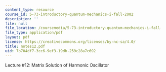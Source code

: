 ```yaml
---
content_type: resource
course_id: 5-73-introductory-quantum-mechanics-i-fall-2002
description: ''
file: null
file_location: /coursemedia/5-73-introductory-quantum-mechanics-i-fall-2002/7b704df73cc69ef319db259c28a7c692_notes12.pdf
file_type: application/pdf
layout: pdf
license: https://creativecommons.org/licenses/by-nc-sa/4.0/
title: notes12.pdf
uid: 7b704df7-3cc6-9ef3-19db-259c28a7c692
---
```

Lecture #12: Matrix Solution of Harmonic Oscillator